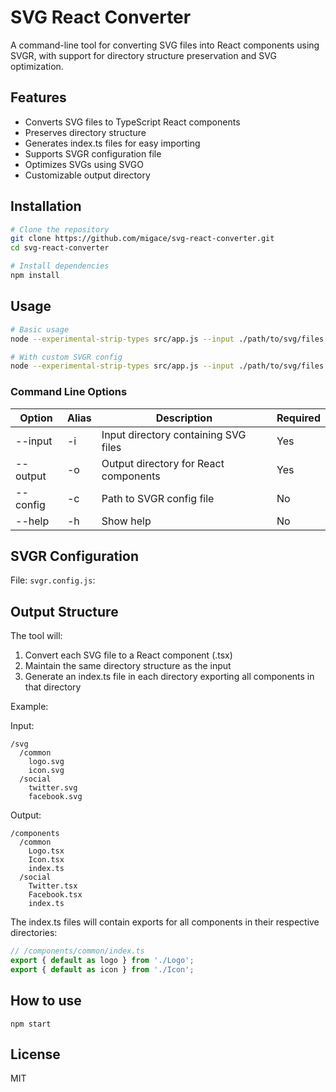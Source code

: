 # SVG React Converter

A command-line tool for converting SVG files into React components using SVGR, with support for directory structure preservation and SVG optimization.

## Features

- Converts SVG files to TypeScript React components
- Preserves directory structure
- Generates index.ts files for easy importing
- Supports SVGR configuration file
- Optimizes SVGs using SVGO
- Customizable output directory

## Installation

```bash
# Clone the repository
git clone https://github.com/migace/svg-react-converter.git
cd svg-react-converter

# Install dependencies
npm install
```

## Usage

```bash
# Basic usage
node --experimental-strip-types src/app.js --input ./path/to/svg/files --output ./path/to/output

# With custom SVGR config
node --experimental-strip-types src/app.js --input ./path/to/svg/files --output ./path/to/output --config ./svgr.config.js
```

### Command Line Options

| Option | Alias | Description | Required |
|--------|-------|-------------|----------|
| --input | -i | Input directory containing SVG files | Yes |
| --output | -o | Output directory for React components | Yes |
| --config | -c | Path to SVGR config file | No |
| --help | -h | Show help | No |

## SVGR Configuration

File: `svgr.config.js`:

## Output Structure

The tool will:

1. Convert each SVG file to a React component (.tsx)
2. Maintain the same directory structure as the input
3. Generate an index.ts file in each directory exporting all components in that directory

Example:

Input:
```
/svg
  /common
    logo.svg
    icon.svg
  /social
    twitter.svg
    facebook.svg
```

Output:
```
/components
  /common
    Logo.tsx
    Icon.tsx
    index.ts
  /social
    Twitter.tsx
    Facebook.tsx
    index.ts
```

The index.ts files will contain exports for all components in their respective directories:

```typescript
// /components/common/index.ts
export { default as logo } from './Logo';
export { default as icon } from './Icon';
```

## How to use

```
npm start
```

## License

MIT